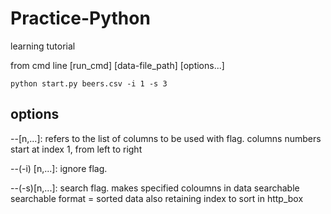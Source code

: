 # Practice-Python
learning tutorial

from cmd line
[run_cmd] [data-file_path] [options...]
```
python start.py beers.csv -i 1 -s 3
```
## options
--[n,...]: refers to the list of columns to be used with flag. columns numbers start at
		index 1, from left to right

--(-i) [n,...]: ignore flag. 

--(-s)[n,...]: search flag. makes specified coloumns in data searchable
searchable format = sorted data also retaining index to sort in http_box

